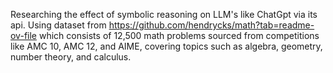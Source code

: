 Researching the effect of symbolic reasoning on LLM's like ChatGpt via its api. Using dataset from https://github.com/hendrycks/math?tab=readme-ov-file which consists of 
12,500 math problems sourced from competitions like AMC 10, AMC 12, and AIME, covering topics such as algebra, geometry, number theory, and calculus.

